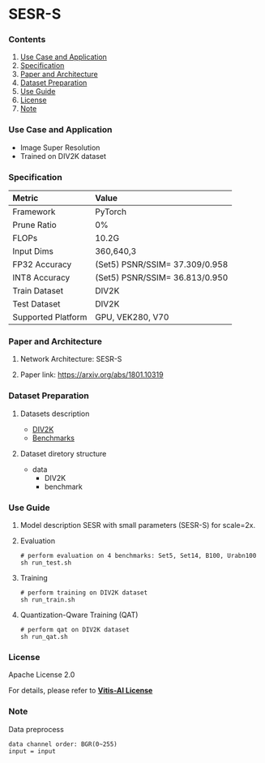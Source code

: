 # SESR-S


### Contents
1. [Use Case and Application](#Use-Case-and-Application)
2. [Specification](#Specification)
3. [Paper and Architecture](#Paper-and-Architecture)
4. [Dataset Preparation](#Dataset-Preparation)
5. [Use Guide](#Use-Guide)
6. [License](#License)
7. [Note](#Note)


### Use Case and Application

   - Image Super Resolution
   - Trained on DIV2K dataset 
   
### Specification

| Metric             | Value                                   |
| :----------------- | :-------------------------------------- |
| Framework          | PyTorch                                 |
| Prune Ratio        | 0%                                      |
| FLOPs              | 10.2G                                   |
| Input Dims         | 360,640,3                               |
| FP32 Accuracy      | (Set5) PSNR/SSIM= 37.309/0.958          |
| INT8 Accuracy      | (Set5) PSNR/SSIM= 36.813/0.950          |
| Train Dataset      | DIV2K                                   |
| Test Dataset       | DIV2K                                   |
| Supported Platform | GPU, VEK280, V70                        |
  

### Paper and Architecture 

1. Network Architecture: SESR-S

2. Paper link: https://arxiv.org/abs/1801.10319
  
  
### Dataset Preparation

1. Datasets description
   - [DIV2K](https://data.vision.ee.ethz.ch/cvl/DIV2K/)
   - [Benchmarks](https://cv.snu.ac.kr/research/EDSR/benchmark.tar)
 
2. Dataset diretory structure
   + data
       + DIV2K
       + benchmark


### Use Guide

1. Model description
   SESR with small parameters (SESR-S) for scale=2x. 

2. Evaluation
   ```
   # perform evaluation on 4 benchmarks: Set5, Set14, B100, Urabn100
   sh run_test.sh
   ```
3. Training
   ```
   # perform training on DIV2K dataset
   sh run_train.sh
   ```
4. Quantization-Qware Training (QAT)
   ```
   # perform qat on DIV2K dataset
   sh run_qat.sh
   ```

### License

Apache License 2.0

For details, please refer to **[Vitis-AI License](https://github.com/Xilinx/Vitis-AI/blob/master/LICENSE)**


### Note

Data preprocess
  ```
  data channel order: BGR(0~255)                  
  input = input 
  ```
  